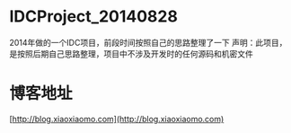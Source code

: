 # IDCProject_20140828
2014年做的一个IDC项目，前段时间按照自己的思路整理了一下
声明：此项目，是按照后期自己思路整理，项目中不涉及开发时的任何源码和机密文件

# 博客地址
[http://blog.xiaoxiaomo.com](http://blog.xiaoxiaomo.com)
